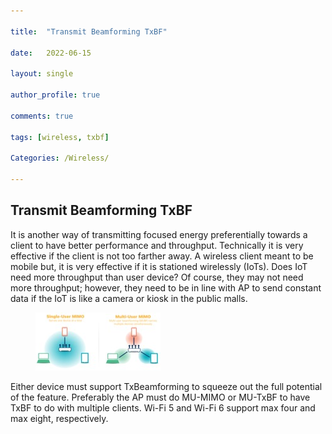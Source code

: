 ```yaml
---

title:  "Transmit Beamforming TxBF"

date:   2022-06-15

layout: single

author_profile: true

comments: true

tags: [wireless, txbf]

Categories: /Wireless/

---
```


## Transmit Beamforming TxBF

It is another way of transmitting focused energy preferentially towards a client to have better performance and throughput. Technically it is very effective if the client is not too farther away. A wireless client meant to be mobile but, it is very effective if it is stationed wirelessly (IoTs). Does IoT need more throughput than user device? Of course, they may not need more throughput; however, they need to be in line with AP to send constant data if the IoT is like a camera or kiosk in the public malls.

<figure style="width: 100%" class="align-center">
  <img src="/assets/images/TxBF.jpg" alt="TxBF">
</figure>

Either device must support TxBeamforming to squeeze out the full potential of the feature. Preferably the AP must do MU-MIMO or MU-TxBF to have TxBF to do with multiple clients. Wi-Fi 5 and Wi-Fi 6 support max four and max eight, respectively.